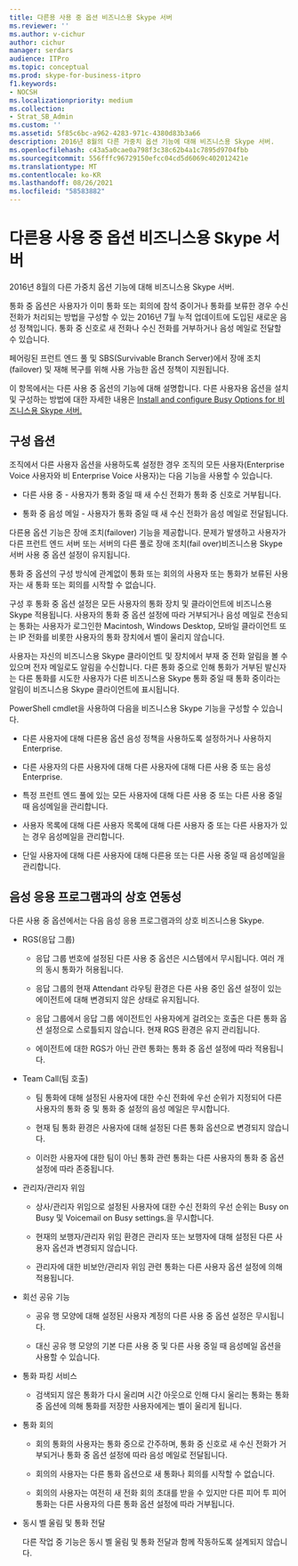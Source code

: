 ```yaml
---
title: 다른용 사용 중 옵션 비즈니스용 Skype 서버
ms.reviewer: ''
ms.author: v-cichur
author: cichur
manager: serdars
audience: ITPro
ms.topic: conceptual
ms.prod: skype-for-business-itpro
f1.keywords:
- NOCSH
ms.localizationpriority: medium
ms.collection:
- Strat_SB_Admin
ms.custom: ''
ms.assetid: 5f85c6bc-a962-4283-971c-4380d83b3a66
description: 2016년 8월의 다른 가중치 옵션 기능에 대해 비즈니스용 Skype 서버.
ms.openlocfilehash: c43a5a0cae0a798f3c38c62b4a1c7895d9704fbb
ms.sourcegitcommit: 556fffc96729150efcc04cd5d6069c402012421e
ms.translationtype: MT
ms.contentlocale: ko-KR
ms.lasthandoff: 08/26/2021
ms.locfileid: "58583882"
---
```

# <a name="plan-for-busy-options-for-skype-for-business-server"></a>다른용 사용 중 옵션 비즈니스용 Skype 서버
 
2016년 8월의 다른 가중치 옵션 기능에 대해 비즈니스용 Skype 서버.
  
통화 중 옵션은 사용자가 이미 통화 또는 회의에 참석 중이거나 통화를 보류한 경우 수신 전화가 처리되는 방법을 구성할 수 있는 2016년 7월 누적 업데이트에 도입된 새로운 음성 정책입니다. 통화 중 신호로 새 전화나 수신 전화를 거부하거나 음성 메일로 전달할 수 있습니다. 
  
페어링된 프런트 엔드 풀 및 SBS(Survivable Branch Server)에서 장애 조치(failover) 및 재해 복구를 위해 사용 가능한 옵션 정책이 지원됩니다.
  
이 항목에서는 다른 사용 중 옵션의 기능에 대해 설명합니다. 다른 사용자용 옵션을 설치 및 구성하는 방법에 대한 자세한 내용은 [Install and configure Busy Options for 비즈니스용 Skype 서버.](../../deploy/deploy-enterprise-voice/install-and-configure-busy-options.md)
  
## <a name="configuration-options"></a>구성 옵션

조직에서 다른 사용자 옵션을 사용하도록 설정한 경우 조직의 모든 사용자(Enterprise Voice 사용자와 비 Enterprise Voice 사용자)는 다음 기능을 사용할 수 있습니다.
  
- 다른 사용 중 - 사용자가 통화 중일 때 새 수신 전화가 통화 중 신호로 거부됩니다.
    
- 통화 중 음성 메일 - 사용자가 통화 중일 때 새 수신 전화가 음성 메일로 전달됩니다.
    
다른용 옵션 기능은 장애 조치(failover) 기능을 제공합니다. 문제가 발생하고 사용자가 다른 프런트 엔드 서버 또는 서버의 다른 풀로 장애 조치(fail over)비즈니스용 Skype 서버 사용 중 옵션 설정이 유지됩니다.
  
통화 중 옵션의 구성 방식에 관계없이 통화 또는 회의의 사용자 또는 통화가 보류된 사용자는 새 통화 또는 회의를 시작할 수 없습니다. 
  
구성 후 통화 중 옵션 설정은 모든 사용자의 통화 장치 및 클라이언트에 비즈니스용 Skype 적용됩니다. 사용자의 통화 중 옵션 설정에 따라 거부되거나 음성 메일로 전송되는 통화는 사용자가 로그인한 Macintosh, Windows Desktop, 모바일 클라이언트 또는 IP 전화를 비롯한 사용자의 통화 장치에서 벨이 울리지 않습니다. 
  
사용자는 자신의 비즈니스용 Skype 클라이언트 및 장치에서 부재 중 전화 알림을 볼 수 있으며 전자 메일로도 알림을 수신합니다. 다른 통화 중으로 인해 통화가 거부된 발신자는 다른 통화를 시도한 사용자가 다른 비즈니스용 Skype 통화 중일 때 통화 중이라는 알림이 비즈니스용 Skype 클라이언트에 표시됩니다.
  
PowerShell cmdlet을 사용하여 다음을 비즈니스용 Skype 기능을 구성할 수 있습니다.
  
- 다른 사용자에 대해 다른용 옵션 음성 정책을 사용하도록 설정하거나 사용하지 Enterprise.
    
- 다른 사용자의 다른 사용자에 대해 다른 사용자에 대해 다른 사용 중 또는 음성 Enterprise.
    
- 특정 프런트 엔드 풀에 있는 모든 사용자에 대해 다른 사용 중 또는 다른 사용 중일 때 음성메일을 관리합니다.
    
- 사용자 목록에 대해 다른 사용자 목록에 대해 다른 사용자 중 또는 다른 사용자가 있는 경우 음성메일을 관리합니다.
    
- 단일 사용자에 대해 다른 사용자에 대해 다른용 또는 다른 사용 중일 때 음성메일을 관리합니다.
    
## <a name="interoperability-with-voice-applications"></a>음성 응용 프로그램과의 상호 연동성

다른 사용 중 옵션에서는 다음 음성 응용 프로그램과의 상호 비즈니스용 Skype.
  
- RGS(응답 그룹)
    
  - 응답 그룹 번호에 설정된 다른 사용 중 옵션은 시스템에서 무시됩니다. 여러 개의 동시 통화가 허용됩니다. 
    
  - 응답 그룹의 현재 Attendant 라우팅 환경은 다른 사용 중인 옵션 설정이 있는 에이전트에 대해 변경되지 않은 상태로 유지됩니다.
    
  - 응답 그룹에서 응답 그룹 에이전트인 사용자에게 걸려오는 호출은 다른 통화 옵션 설정으로 스로틀되지 않습니다. 현재 RGS 환경은 유지 관리됩니다.
    
  - 에이전트에 대한 RGS가 아닌 관련 통화는 통화 중 옵션 설정에 따라 적용됩니다.
    
- Team Call(팀 호출)
    
  - 팀 통화에 대해 설정된 사용자에 대한 수신 전화에 우선 순위가 지정되어 다른 사용자의 통화 중 및 통화 중 설정의 음성 메일은 무시합니다.
    
  - 현재 팀 통화 환경은 사용자에 대해 설정된 다른 통화 옵션으로 변경되지 않습니다.
    
  - 이러한 사용자에 대한 팀이 아닌 통화 관련 통화는 다른 사용자의 통화 중 옵션 설정에 따라 존중됩니다.
    
- 관리자/관리자 위임 
    
  - 상사/관리자 위임으로 설정된 사용자에 대한 수신 전화의 우선 순위는 Busy on Busy 및 Voicemail on Busy settings.을 무시합니다.
    
  - 현재의 보행자/관리자 위임 환경은 관리자 또는 보행자에 대해 설정된 다른 사용자 옵션과 변경되지 않습니다.
    
  - 관리자에 대한 비보안/관리자 위임 관련 통화는 다른 사용자 옵션 설정에 의해 적용됩니다.
    
- 회선 공유 기능 
    
  - 공유 행 모양에 대해 설정된 사용자 계정의 다른 사용 중 옵션 설정은 무시됩니다. 
    
  - 대신 공유 행 모양의 기본 다른 사용 중 및 다른 사용 중일 때 음성메일 옵션을 사용할 수 있습니다.
    
- 통화 파킹 서비스 
    
  - 검색되지 않은 통화가 다시 울리며 시간 아웃으로 인해 다시 울리는 통화는 통화 중 옵션에 의해 통화를 저장한 사용자에게는 벨이 울리게 됩니다. 
    
- 통화 회의
    
  - 회의 통화의 사용자는 통화 중으로 간주하며, 통화 중 신호로 새 수신 전화가 거부되거나 통화 중 옵션 설정에 따라 음성 메일로 전달됩니다.
    
  - 회의의 사용자는 다른 통화 옵션으로 새 통화나 회의를 시작할 수 없습니다.
    
  - 회의의 사용자는 여전히 새 전화 회의 초대를 받을 수 있지만 다른 피어 투 피어 통화는 다른 사용자의 다른 통화 옵션 설정에 따라 거부됩니다.
    
- 동시 벨 울림 및 통화 전달
    
    다른 작업 중 기능은 동시 벨 울림 및 통화 전달과 함께 작동하도록 설계되지 않습니다.
    

